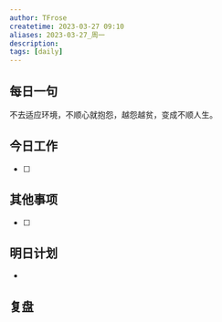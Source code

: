 ```yaml
---
author: TFrose
createtime: 2023-03-27 09:10
aliases: 2023-03-27_周一
description:
tags: [daily]
---
```


## 每日一句
不去适应环境，不顺心就抱怨，越怨越贫，变成不顺人生。

## 今日工作
- [ ] 

## 其他事项
- [ ] 

## 明日计划
- 

## 复盘

